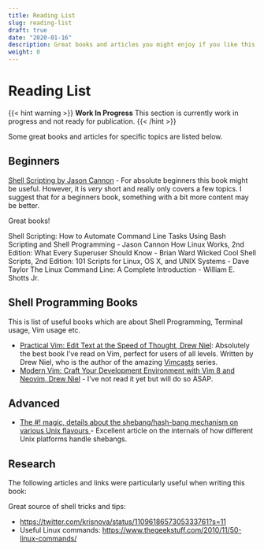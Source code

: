 ```yaml
---
title: Reading List
slug: reading-list
draft: true
date: "2020-01-16"
description: Great books and articles you might enjoy if you like this book!
weight: 0
---
```

# Reading List

{{< hint warning >}}
**Work In Progress**
This section is currently work in progress and not ready for publication.
{{< /hint >}}

Some great books and articles for specific topics are listed below.

## Beginners

[Shell Scripting by Jason Cannon](TODO) - For absolute beginners this book might be useful. However, it is _very_ short and really only covers a few topics. I suggest that for a beginners book, something with a bit more content may be better.

Great books!

Shell Scripting: How to Automate Command Line Tasks Using Bash Scripting and Shell Programming - Jason Cannon
How Linux Works, 2nd Edition: What Every Superuser Should Know - Brian Ward
Wicked Cool Shell Scripts, 2nd Edition: 101 Scripts for Linux, OS X, and UNIX Systems - Dave Taylor
The Linux Command Line: A Complete Introduction - William E. Shotts Jr.

## Shell Programming Books

This is list of useful books which are about Shell Programming, Terminal usage, Vim usage etc.

- [Practical Vim: Edit Text at the Speed of Thought, Drew Niel](https://www.amazon.com/Practical-Vim-Thought-Pragmatic-Programmers/dp/1934356980): Absolutely the best book I've read on Vim, perfect for users of all levels. Written by Drew Niel, who is the author of the amazing [Vimcasts](http://vimcasts.org/) series.
- [Modern Vim: Craft Your Development Environment with Vim 8 and Neovim, Drew Niel](https://pragprog.com/book/modvim/modern-vim) - I've not read it yet but will do so ASAP.

## Advanced

- [The #! magic, details about the shebang/hash-bang mechanism on various Unix flavours
](https://www.in-ulm.de/~mascheck/various/shebang) - Excellent article on the internals of how different Unix platforms handle shebangs.

## Research

The following articles and links were particularly useful when writing this book:

Great source of shell tricks and tips:

- https://twitter.com/krisnova/status/1109618657305333761?s=11
- Useful Linux commands: https://www.thegeekstuff.com/2010/11/50-linux-commands/
